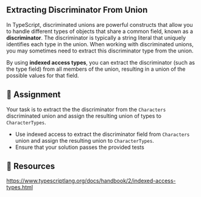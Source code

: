 ## Extracting Discriminator From Union

In TypeScript, discriminated unions are powerful constructs that allow you to handle different types of objects that share a common field, known as a **discriminator**. The discriminator is typically a string literal that uniquely identifies each type in the union. When working with discriminated unions, you may sometimes need to extract this discriminator type from the union.

By using **indexed access types**, you can extract the discriminator (such as the type field) from all members of the union, resulting in a union of the possible values for that field.

## 🎯 Assignment

Your task is to extract the the discriminator from the `Characters` discriminated union and assign the resulting union of types to `CharacterTypes`.

- Use indexed access to extract the discriminator field from `Characters` union and assign the resulting union to `CharacterTypes`.
- Ensure that your solution passes the provided tests

## 🧩 Resources

https://www.typescriptlang.org/docs/handbook/2/indexed-access-types.html